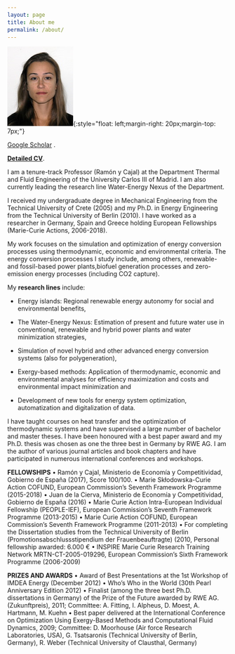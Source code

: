 ```yaml
---
layout: page
title: About me
permalink: /about/
---
```


![Fontina Petrakopoulou](/files/fontina_profile.jpg){:style="float: left;margin-right: 20px;margin-top: 7px;"}

[Google Scholar](https://scholar.google.gr/citations?user=LLgloUsAAAAJ&hl=en) .

[**Detailed CV**](/files/CV_Petrakopoulou.pdf).

I am a tenure-track Professor (Ramón y Cajal) at the Department Thermal and Fluid Engineering of the University Carlos III of Madrid. I am also currently leading the research line Water-Energy Nexus of the Department.

I received my undergraduate degree in Mechanical Engineering from the Technical University of Crete (2005) and my Ph.D. in
Energy Engineering from the Technical University of Berlin (2010). I have worked as a researcher in Germany,
Spain and Greece holding European Fellowships (Marie-Curie Actions, 2006-2018).

My work focuses on the simulation and optimization of energy conversion processes using thermodynamic, economic and environmental criteria. The energy conversion processes I study include, among others, renewable- and fossil-based power plants,biofuel generation processes and zero-emission energy processes (including CO2 capture).

My **research lines** include:

- Energy islands: Regional renewable energy autonomy for social and environmental benefits,

- The Water-Energy Nexus: Estimation of present and future water use in conventional, renewable and hybrid power plants and   water minimization strategies,

- Simulation of novel hybrid and other advanced energy conversion systems (also for polygeneration),

- Exergy-based methods: Application of thermodynamic, economic and environmental analyses for efficiency maximization and costs and environmental impact minimization and

- Development of new tools for energy system optimization, automatization and digitalization of data.

I have taught courses on heat transfer and the optimization of thermodynamic systems and have supervised a large number of bachelor and master theses. I have been honoured with a best paper award and my Ph.D. thesis was chosen as one the three best in Germany by RWE AG. I am the author of various journal articles and book chapters and have participated in numerous international conferences and workshops.


**FELLOWSHIPS**	
•	Ramón y Cajal, Ministerio de Economía y Competitividad, Gobierno de España (2017), Score 100/100.
•	Marie Skłodowska-Curie Action COFUND, European Commission’s Seventh Framework Programme (2015-2018)
•	Juan de la Cierva, Ministerio de Economía y Competitividad, Gobierno de España (2016)
•	Marie Curie Action Intra-European Individual Fellowship (PEOPLE-IEF), European Commission’s Seventh Framework Programme (2013-2015)
•	Marie Curie Action COFUND, European Commission’s Seventh Framework Programme (2011-2013)
•	For completing the Dissertation studies from the Technical University of Berlin (Promotionsabschlussstipendium der Frauenbeauftragte) (2010, Personal fellowship awarded: 6.000 €
•	INSPIRE Marie Curie Research Training Network MRTN-CT-2005-019296, European Commission’s Sixth Framework Programme (2006-2009)

**PRIZES AND AWARDS**
•	Award of Best Presentations at the 1st Workshop of IMDEA Energy (December 2012) 
•	Who’s Who in the World (30th Pearl Anniversary Edition 2012)
•	Finalist (among the three best Ph.D. dissertations in Germany) of the Prize of the Future awarded by RWE AG. (Zukunftpreis), 2011; Committee: A. Fitting, I. Alpheus, D. Moest, A. Hartmann, M. Kuehn
•	Best paper delivered at the International Conference on Optimization Using Exergy-Based Methods and Computational Fluid Dynamics, 2009; Committee: D. Moorhouse (Air force Research Laboratories, USA), G. Tsatsaronis (Technical University of Berlin, Germany), R. Weber (Technical University of Clausthal, Germany)

